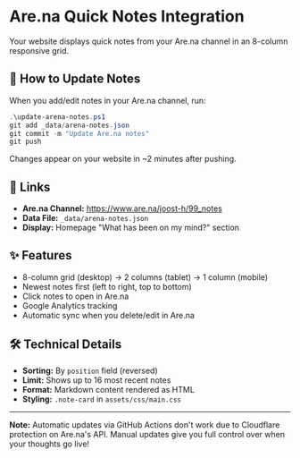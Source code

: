 # Are.na Quick Notes Integration

Your website displays quick notes from your Are.na channel in an 8-column responsive grid.

## 📝 How to Update Notes

When you add/edit notes in your Are.na channel, run:

```powershell
.\update-arena-notes.ps1
git add _data/arena-notes.json
git commit -m "Update Are.na notes"
git push
```

Changes appear on your website in ~2 minutes after pushing.

## 🔗 Links

- **Are.na Channel:** https://www.are.na/joost-h/99_notes
- **Data File:** `_data/arena-notes.json`
- **Display:** Homepage "What has been on my mind?" section

## ✨ Features

- 8-column grid (desktop) → 2 columns (tablet) → 1 column (mobile)
- Newest notes first (left to right, top to bottom)
- Click notes to open in Are.na
- Google Analytics tracking
- Automatic sync when you delete/edit in Are.na

## 🛠️ Technical Details

- **Sorting:** By `position` field (reversed)
- **Limit:** Shows up to 16 most recent notes
- **Format:** Markdown content rendered as HTML
- **Styling:** `.note-card` in `assets/css/main.css`

---

**Note:** Automatic updates via GitHub Actions don't work due to Cloudflare protection on Are.na's API. Manual updates give you full control over when your thoughts go live!
